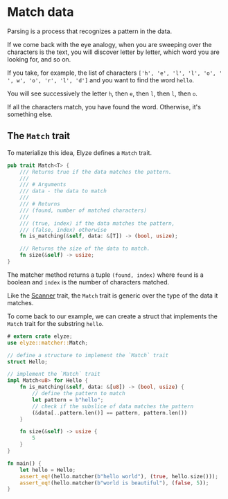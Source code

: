 # Match data

Parsing is a process that recognizes a pattern in the data.

If we come back with the eye analogy, when you are sweeping over the characters is the text, you will discover 
letter by letter, which word you are looking for, and so on.

If you take, for example, the list of characters `['h', 'e', 'l', 'l', 'o', ' ', w', 'o', 'r', 'l', 'd']` and you 
want to find the word `hello`.

You will see successively the letter `h`, then `e`, then `l`, then `l`, then `o`.

If all the characters match, you have found the word. Otherwise, it's something else.

## The `Match` trait

To materialize this idea, Elyze defines a `Match` trait.

```rust
pub trait Match<T> {
    /// Returns true if the data matches the pattern.
    ///
    /// # Arguments
    /// data - the data to match
    ///
    /// # Returns
    /// (found, number of matched characters)
    /// 
    /// (true, index) if the data matches the pattern,
    /// (false, index) otherwise
    fn is_matching(&self, data: &[T]) -> (bool, usize);

    /// Returns the size of the data to match.
    fn size(&self) -> usize;
}
```

The matcher method returns a tuple `(found, index)` where `found` is a boolean and `index` is the number of 
characters matched.

Like the [Scanner](./concepts/scanner.md) trait, the `Match` trait is generic over the type of the data it matches.

To come back to our example, we can create a struct that implements the `Match` trait for the substring `hello`.

```rust
# extern crate elyze;
use elyze::matcher::Match;

// define a structure to implement the `Match` trait
struct Hello;

// implement the `Match` trait
impl Match<u8> for Hello {
    fn is_matching(&self, data: &[u8]) -> (bool, usize) {
        // define the pattern to match
        let pattern = b"hello";
        // check if the subslice of data matches the pattern
        (&data[..pattern.len()] == pattern, pattern.len())
    }

    fn size(&self) -> usize {
        5
    }
}

fn main() {
    let hello = Hello;
    assert_eq!(hello.matcher(b"hello world"), (true, hello.size()));
    assert_eq!(hello.matcher(b"world is beautiful"), (false, 5));
}
```